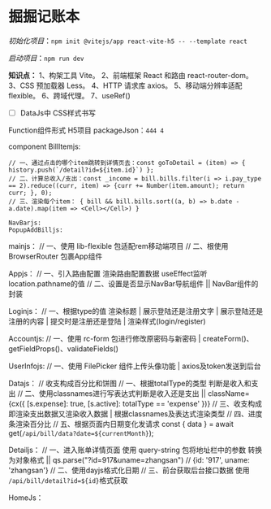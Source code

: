 # 掘掘记账本

*初始化项目*：`npm init @vitejs/app react-vite-h5 -- --template react`

*启动项目*：`npm run dev`



**知识点：**
    1、构架工具 Vite。
    2、前端框架 React 和路由 react-router-dom。
    3、CSS 预加载器 Less。
    4、HTTP 请求库 axios。
    5、移动端分辨率适配 flexible。
    6、跨域代理。
    7、useRef()

* [ ] DataJs中    CSS样式书写

Function组件形式  H5项目
    packageJson：`444 4`



component
    BillItemjs:

```
// 一、通过点击的哪个item跳转到详情页去：const goToDetail = (item) => { history.push(`/detail?id=${item.id}`) };
// 二、计算总收入/支出：const _income = bill.bills.filter(i => i.pay_type == 2).reduce((curr, item) => {curr += Number(item.amount); return curr; }, 0);
// 三、渲染每个item： { bill && bill.bills.sort((a, b) => b.date - a.date).map(item => <Cell></Cell>) }

```


    NavBarjs:
    PopupAddBilljs:

mainjs：
    // 一、使用 lib-flexible 包适配rem移动端项目
    // 二、根使用 BrowserRouter 包裹App组件

Appjs：
    // 一、引入路由配置 渲染路由配置数据  useEffect监听location.pathname的值
    // 二、设置是否显示NavBar导航组件 || NavBar组件的封装

Loginjs：
    // 一、根据type的值 渲染标题 | 展示登陆还是注册文字 | 展示登陆还是注册的内容 | 提交时是注册还是登陆 | 渲染样式(login/register)

Accountjs:
    // 一、使用 rc-form 包进行修改原密码与新密码 | createForm()、getFieldProps()、validateFields()

UserInfojs:
    // 一、使用 FilePicker 组件上传头像功能 | axios及token发送到后台

Datajs：
    // 收支构成百分比和饼图
    // 一、根据totalType的类型 判断是收入和支出
    // 二、使用classnames进行写表达式判断是收入还是支出 || className={cx({ [s.expense]: true, [s.active]: totalType == 'expense' })}
    // 三、收支构成即渲染支出数据又渲染收入数据 | 根据classnames及表达式渲染类型
    // 四、进度条渲染百分比
    // 五、根据页面内日期变化发请求 const { data } = await get(`/api/bill/data?date=${currentMonth}`);

Detailjs：
    // 一、进入账单详情页面 使用 query-string 包将地址栏中的参数 转换为对象格式 || qs.parse("?id=917&uname=zhangsan") // {id: '917', uname: 'zhangsan'}
    // 二、使用dayjs格式化日期
    // 三、前台获取后台接口数据 使用 `/api/bill/detail?id=${id}`格式获取

HomeJs：
